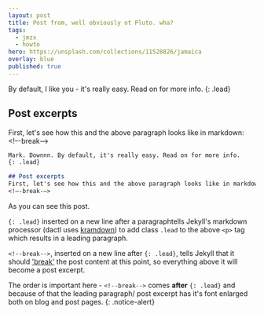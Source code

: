 ```yaml
---
layout: post
title: Post from, well obviously ot Pluto. wha?
tags:
  - jmzx
  - howto
hero: https://unsplash.com/collections/11528826/jamaica
overlay: blue
published: true
---
```


By default, I like you - it's really easy. Read on for more info.
{: .lead}

## Post excerpts
First, let's see how this and the above paragraph looks like in markdown:
<!–-break-–>
```markdown
Mark. Downnn. By default, it's really easy. Read on for more info.
{: .lead}

## Post excerpts
First, let's see how this and the above paragraph looks like in markdown:
<!–-break-–>
```
As you can see this post.

`{: .lead}` inserted on a new line after a paragraphtells Jekyll's markdown processor (dactl uses [kramdown](https://kramdown.gettalong.org/)) to add class `.lead` to the above `<p>` tag which results in a leading paragraph.

`<!--break-->`, inserted on a new line after `{: .lead}`, tells Jekyll that it should ['break'](https://media.giphy.com/media/l46CxpYSFoFtN11ug/giphy.gif) the post content at this point, so everything above it will become a post excerpt.

The order is important here - `<!--break-->` comes **after** `{: .lead}` and because of that the leading paragraph/ post excerpt has it's font enlarged both on blog and post pages.
{: .notice-alert}
